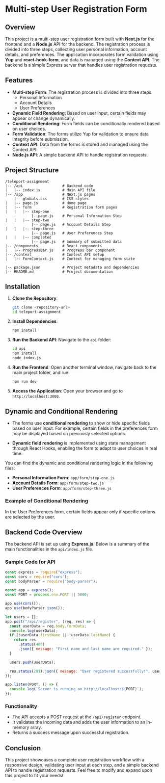 # Multi-step User Registration Form 

## Overview

This project is a multi-step user registration form built with **Next.js** for the frontend and a **Node.js** API for the backend. The registration process is divided into three steps, collecting user personal information, account details, and preferences. The application incorporates form validation using **Yup** and **react-hook-form**, and data is managed using the **Context API**. The backend is a simple Express server that handles user registration requests.

## Features

- **Multi-step Form**: The registration process is divided into three steps:
  - Personal Information
  - Account Details
  - User Preferences
- **Dynamic Field Rendering**: Based on user input, certain fields may appear or change dynamically.
- **Conditional Rendering**: Form fields can be conditionally rendered based on user choices.
- **Form Validation**: The forms utilize Yup for validation to ensure data integrity before submission.
- **Context API**: Data from the forms is stored and managed using the Context API.
- **Node.js API**: A simple backend API to handle registration requests.

## Project Structure

```
/teleport-assignment
|-- /api                  # Backend code
|   |-- index.js          # Main API file
|-- /app                  # Next.js pages
    |-- globals.css       # CSS styles
|   |-- page.js           # Home page
|   |-- form              # Registration form pages
|   |   |-- step-one
            |--page.js    # Personal Information Step
|   |   |-- step-two
            |-- page.js   # Account Details Step
|   |   |-- step-three
            |-- page.js   # User Preferences Step
|   |   |-- completed
            |-- page.js   # Summary of submitted data
|-- /components           # React components
|   |-- ProgressBar.js    # Progress bar component
|-- /context              # Context API setup
|   |-- FormContext.js    # Context for managing form state

|-- package.json          # Project metadata and dependencies
|-- README.md             # Project documentation
```

## Installation

1. **Clone the Repository**:

   ```bash
   git clone <repository-url>
   cd teleport-assignment
   ```

2. **Install Dependencies**:

   ```bash
   npm install
   ```

3. **Run the Backend API**:
   Navigate to the `api` folder:

   ```bash
   cd api
   npm install
   node index.js
   ```

4. **Run the Frontend**:
   Open another terminal window, navigate back to the main project folder, and run:

   ```bash
   npm run dev
   ```

5. **Access the Application**: Open your browser and go to `http://localhost:3000`.

## Dynamic and Conditional Rendering

- The forms use **conditional rendering** to show or hide specific fields based on user input. For example, certain fields in the preferences form may be displayed based on previously selected options.

- **Dynamic field rendering** is implemented using state management through React Hooks, enabling the form to adapt to user choices in real time.

You can find the dynamic and conditional rendering logic in the following files:

- **Personal Information Form**: `app/form/step-one.js`
- **Account Details Form**: `app/form/step-two.js`
- **User Preferences Form**: `app/form/step-three.js`

### Example of Conditional Rendering

In the User Preferences form, certain fields appear only if specific options are selected by the user.

## Backend Code Overview

The backend API is set up using **Express.js**. Below is a summary of the main functionalities in the `api/index.js` file.

### Sample Code for API

```javascript
const express = require("express");
const cors = require("cors");
const bodyParser = require("body-parser");

const app = express();
const PORT = process.env.PORT || 5000;

app.use(cors());
app.use(bodyParser.json());

let users = [];
app.post("/api/register", (req, res) => {
  const userData = req.body.formData;
  console.log(userData);
  if (!userData.firstName || !userData.lastName) {
    return res
      .status(400)
      .json({ message: "First name and last name are required." });
  }

  users.push(userData);

  res.status(201).json({ message: "User registered successfully!", userData });
});

app.listen(PORT, () => {
  console.log(`Server is running on http://localhost:${PORT}`);
});
```

### Functionality

- The API accepts a POST request at the `/api/register` endpoint.
- It validates the incoming data and adds the user information to an in-memory array.
- Returns a success message upon successful registration.

## Conclusion

This project showcases a complete user registration workflow with a responsive design, validating user input at each step, and a simple backend API to handle registration requests. Feel free to modify and expand upon this project to fit your needs!
